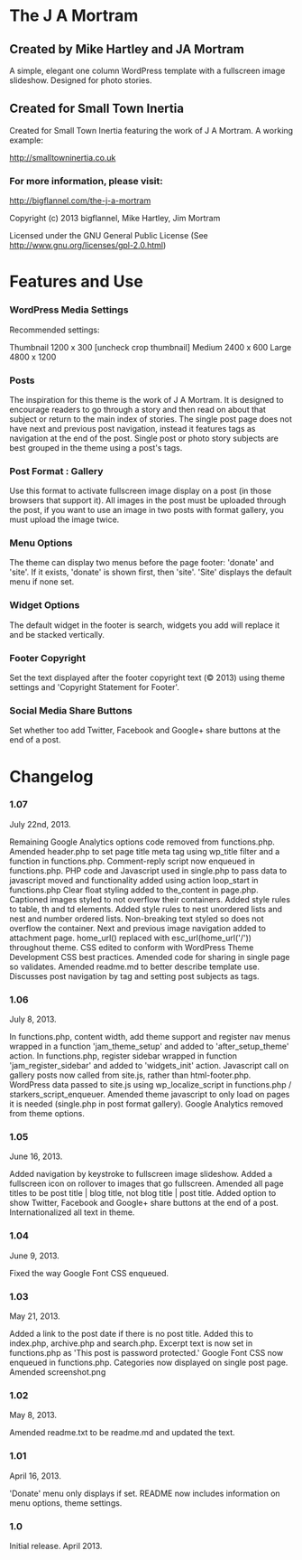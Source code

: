 # The J A Mortram

## Created by Mike Hartley and JA Mortram

A simple, elegant one column WordPress template with a fullscreen image slideshow. Designed for photo stories.

## Created for Small Town Inertia

Created for Small Town Inertia featuring the work of J A Mortram. A working example:

http://smalltowninertia.co.uk

### For more information, please visit:

http://bigflannel.com/the-j-a-mortram

Copyright (c) 2013 bigflannel, Mike Hartley, Jim Mortram

Licensed under the GNU General Public License
(See http://www.gnu.org/licenses/gpl-2.0.html)

# Features and Use

### WordPress Media Settings

Recommended settings:

Thumbnail 1200 x 300
[uncheck crop thumbnail]
Medium 2400 x 600
Large 4800 x 1200

### Posts

The inspiration for this theme is the work of J A Mortram. It is designed to encourage readers to go through a story and then read on about that subject or return to the main index of stories. The single post page does not have next and previous post navigation, instead it features tags as navigation at the end of the post. Single post or photo story subjects are best grouped in the theme using a post's tags.

### Post Format : Gallery

Use this format to activate fullscreen image display on a post (in those browsers that support it). All images in the post must be uploaded through the post, if you want to use an image in two posts with format gallery, you must upload the image twice.

### Menu Options

The theme can display two menus before the page footer: 'donate' and 'site'. If it exists, 'donate' is shown first, then 'site'. 'Site' displays the default menu if none set.

### Widget Options

The default widget in the footer is search, widgets you add will replace it and be stacked vertically.

### Footer Copyright

Set the text displayed after the footer copyright text (© 2013) using theme settings and 'Copyright Statement for Footer'.

### Social Media Share Buttons

Set whether too add Twitter, Facebook and Google+ share buttons at the end of a post.

# Changelog

### 1.07

July 22nd, 2013.

Remaining Google Analytics options code removed from functions.php.
Amended header.php to set page title meta tag using wp_title filter and a function in functions.php.
Comment-reply script now enqueued in functions.php.
PHP code and Javascript used in single.php to pass data to javascript moved and functionality added using action loop_start in functions.php
Clear float styling added to the_content in page.php.
Captioned images styled to not overflow their containers.
Added style rules to table, th and td elements.
Added style rules to nest unordered lists and nest and number ordered lists.
Non-breaking text styled so does not overflow the container.
Next and previous image navigation added to attachment page.
home_url() replaced with esc_url(home_url('/')) throughout theme.
CSS edited to conform with WordPress Theme Development CSS best practices.
Amended code for sharing in single page so validates.
Amended readme.md to better describe template use. Discusses post navigation by tag and setting post subjects as tags.


### 1.06

July 8, 2013.

In functions.php, content width, add theme support and register nav menus wrapped in a function 'jam_theme_setup' and added to 'after_setup_theme' action.
In functions.php, register sidebar wrapped in function 'jam_register_sidebar' and added to 'widgets_init' action.
Javascript call on gallery posts now called from site.js, rather than html-footer.php.
WordPress data passed to site.js using wp_localize_script in functions.php / starkers_script_enqueuer.
Amended theme javascript to only load on pages it is needed (single.php in post format gallery).
Google Analytics removed from theme options.

### 1.05

June 16, 2013.

Added navigation by keystroke to fullscreen image slideshow.
Added a fullscreen icon on rollover to images that go fullscreen.
Amended all page titles to be post title | blog title, not blog title | post title.
Added option to show Twitter, Facebook and Google+ share buttons at the end of a post.
Internationalized all text in theme.

### 1.04

June 9, 2013.

Fixed the way Google Font CSS enqueued.

### 1.03

May 21, 2013.

Added a link to the post date if there is no post title. Added this to index.php, archive.php and search.php.
Excerpt text is now set in functions.php as 'This post is password protected.'
Google Font CSS now enqueued in functions.php.
Categories now displayed on single post page.
Amended screenshot.png

### 1.02

May 8, 2013.

Amended readme.txt to be readme.md and updated the text.

### 1.01

April 16, 2013.

'Donate' menu only displays if set.
README now includes information on menu options, theme settings.

### 1.0

Initial release. April 2013.
